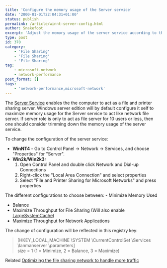 ```yaml
---
title: 'Configure the memory usage of the Server service'
date: '2000-01-01T22:04:31+01:00'
status: publish
permalink: /article/winnt-server-config.html
author: Snakefoot
excerpt: 'Adjust the memory usage of the server service according to the server role.'
type: post
id: 370
category:
    - 'File Sharing'
    - 'File Sharing'
    - 'File Sharing'
tag:
    - microsoft-network
    - network-performance
post_format: []
tags:
    - 'network-performance,microsoft-network'
---
```

The <a href="">Server Service</a> enables the the computer to act as a file and printer sharing server. Windows server edition will by default configure it self to maximize memory usage for the Server service to act like network file server. If server role is only to act as file server for 10 users or less, then one should consider trimming down the memory usage of the server service.  
  
 To change the configuration of the server service:

- **WinNT4** - Go to Control Panel -&gt; Network -&gt; Services, and choose "Properties" for "Server".
- **Win2k/Win2k3:**
  1. Open Control Panel and double click Network and Dial-up Connections
  2. Right-click the "Local Area Connection" and select properties
  3. Select "File and Printer Sharing for Microsoft Networks" and press properties
 
 The different configurations to choose between: - Minimize Memory Used
- Balance
- Maximize Throughput for File Sharing (Will also enable [LargeSystemCache](/article/winnt-system-cache.html))
- Maximize Throughput for Network Applications
 
 The change of configuration will be reflected in this registry key:
> \[HKEY\_LOCAL\_MACHINE \\SYSTEM \\CurrentControlSet \\Services \\lanmanserver \\parameters\]  
>  size = 1 (1 = Minimize, 2 = Balance, 3 = Maximize)

 Related [Optimizing the file sharing network to handle more traffic](/article/winnt-smb-settings.html)